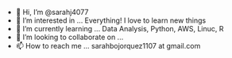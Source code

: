 - 👋 Hi, I’m @sarahj4077
- 👀 I’m interested in ... Everything! I love to learn new things
- 🌱 I’m currently learning ... Data Analysis, Python, AWS, Linuc, R
- 💞️ I’m looking to collaborate on ...
- 📫 How to reach me ... sarahbojorquez1107 at gmail.com

<!---
sarahj4077/sarahj4077 is a ✨ special ✨ repository because its `README.md` (this file) appears on your GitHub profile.
You can click the Preview link to take a look at your changes.
--->
